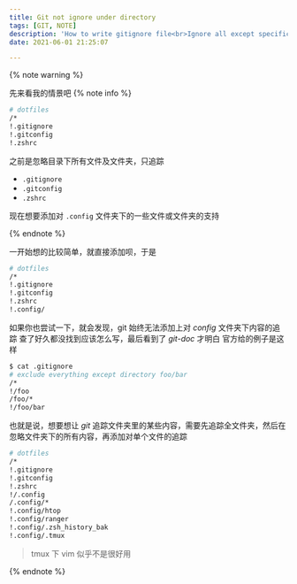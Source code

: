 ```yaml
---
title: Git not ignore under directory
tags: [GIT, NOTE]
description: 'How to write gitignore file<br>Ignore all except specific files under directory'
date: 2021-06-01 21:25:07

---
```


{% note warning %}

先来看我的情景吧
{% note info %}

```bash
# dotfiles
/*
!.gitignore
!.gitconfig
!.zshrc
```
之前是忽略目录下所有文件及文件夹，只追踪
* `.gitignore`
* `.gitconfig`
* `.zshrc`

现在想要添加对 `.config` 文件夹下的一些文件或文件夹的支持

{% endnote %}

一开始想的比较简单，就直接添加呗，于是

```bash
# dotfiles
/*
!.gitignore
!.gitconfig
!.zshrc
!.config/
```

如果你也尝试一下，就会发现，git 始终无法添加上对 *config* 文件夹下内容的追踪
查了好久都没找到应该怎么写，最后看到了 *git-doc* 才明白
官方给的例子是这样
```bash
$ cat .gitignore
# exclude everything except directory foo/bar
/*
!/foo
/foo/*
!/foo/bar
```

也就是说，想要想让 *git* 追踪文件夹里的某些内容，需要先追踪全文件夹，然后在忽略文件夹下的所有内容，再添加对单个文件的追踪

```bash
# dotfiles
/*
!.gitignore
!.gitconfig
!.zshrc
!/.config
/.config/*
!.config/htop
!.config/ranger
!.config/.zsh_history_bak
!.config/.tmux
```

> tmux 下 vim 似乎不是很好用

{% endnote %}
